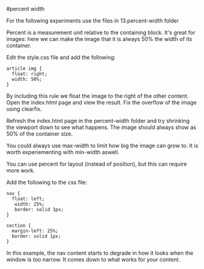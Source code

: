 #percent width

For the following experiments use the files in 13.percent-width folder

Percent is a measurement unit relative to the containing block. It's great for images: here we can make the image that it is always 50% the width of its container. 

Edit the style.css file and add the following:

~~~
article img {
  float: right;
  width: 50%;
}
~~~

By including this rule we float the image to the right of the other content.
Open the index.html page and view the result.
Fix the overflow of the image using clearfix.

Refresh the index.html page in the percent-width folder and try shrinking the viewport down to see what happens. The image should always show as 50% of the container size.

You could always use max-width to limit how big the image can grow to. It is worth experiementing with min-width aswell.

You can use percent for layout (instead of position), but this can require more work. 

Add the following to the css file:

~~~
nav {
  float: left;
   width: 25%;
   border: solid 1px;
}

section {
  margin-left: 25%;
  border: solid 1px;
}
~~~

In this example, the nav content starts to degrade in how it looks when the window is too narrow. It comes down to what works for your content.







